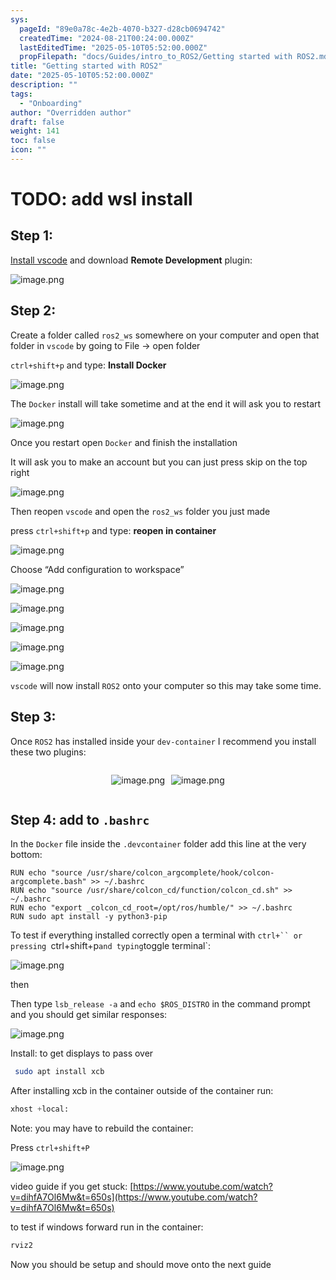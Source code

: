 ```yaml
---
sys:
  pageId: "89e0a78c-4e2b-4070-b327-d28cb0694742"
  createdTime: "2024-08-21T00:24:00.000Z"
  lastEditedTime: "2025-05-10T05:52:00.000Z"
  propFilepath: "docs/Guides/intro_to_ROS2/Getting started with ROS2.md"
title: "Getting started with ROS2"
date: "2025-05-10T05:52:00.000Z"
description: ""
tags:
  - "Onboarding"
author: "Overridden author"
draft: false
weight: 141
toc: false
icon: ""
---
```


# TODO: add wsl install

## Step 1:

[Install vscode](https://code.visualstudio.com/download) and download **Remote Development** plugin:

![image.png](https://prod-files-secure.s3.us-west-2.amazonaws.com/d518164a-d88e-44d1-a4ee-3adb3bd8bce0/efb52993-1881-4a40-b95e-6f020334f022/image.png?X-Amz-Algorithm=AWS4-HMAC-SHA256&X-Amz-Content-Sha256=UNSIGNED-PAYLOAD&X-Amz-Credential=ASIAZI2LB4665DXCMAXI%2F20250608%2Fus-west-2%2Fs3%2Faws4_request&X-Amz-Date=20250608T034516Z&X-Amz-Expires=3600&X-Amz-Security-Token=IQoJb3JpZ2luX2VjEKj%2F%2F%2F%2F%2F%2F%2F%2F%2F%2FwEaCXVzLXdlc3QtMiJIMEYCIQD4wh68h1U1mIEhshCEygi3i8n5C4JnVF%2F9rD%2BoVw0QwAIhALM8JLOs0yObd0iA1atNweMzoYBz6BBRrKNLGMDWuQzYKogECIH%2F%2F%2F%2F%2F%2F%2F%2F%2F%2FwEQABoMNjM3NDIzMTgzODA1IgwgdWP7DyuMn7iaFhAq3AM6TG9sQneghctTGZ8MB8WZY4mvK2YiHzK6QgvHVorpqZrgArYPIc4Sf%2FO72hSjfVxu3bPmqcahgGi39UO3txzwVhZwDbCBrMOxh2bA8hcPkVbHcigxxT17ejOeomW7VFvV7hsfKjd6y56%2BwZndveyjbYREJ%2FDFazsLdSdyeJuYaHjkQNfh91MX5F4SVWy4ILVY2v52R9ksKsmpsaHVm3S%2BM%2Frc8fy4BpQhZTnKiOQSdSybNsNx%2Fh0rMG7Kh0om9%2Ba8evlFQKC2cOJi7LnAOaC0jH6s83FikSoUi5ugmkQl8vbf324MkataCfC9lvB1it5%2FPFf62lq3ZRxqXb5SKl67gT8oeNCrqz5MIk6AEPr%2FfzqeTtX4jzqYvIQKzIx3J2Gr5XpFDkdE5lomHZp9H%2BQ26lboRqLhVM5uBNn3Nqg4hPPmI%2Bk1i4apU9AE%2FAnV%2B6Bjgsr4vzmFLMmCt7h5gFAxDzdUefgEPE907alT7STdSxRMJde3rdmvso1xblmPmo4nf65m0tWbsJlWMDT1Og%2BiPwrv%2BSi%2BMwIMhRJOETCF9ICJVzkRrJIqIy6%2B1%2B4autgcCACb12CV4I0YldsM%2FalppM4conqi%2BW22%2BBCbjbKEG3bZCIggSOjRY9ow1DDAnJPCBjqkAYqxRnUCZzU772R8wHR3l8yR1rjU9a%2Fuwbd%2ByyRhNR%2FWTllokZKyC%2FrXflcsfLCu6Ye7GiZVvQUwO7PpR8GATKriBSApBNEY30VKoBuDN%2FGBJijhaP9HkyaFgsXi23FS0OiBbhJjvWLyCDb%2B08z0Ypu%2B0KJhwdEHdkvTqhN1CtmN6NUqeNS4%2FpO%2BBekEPLPIYIzVuPSRHRBApwsPbC5cVGYVdP3q&X-Amz-Signature=50ba91a5f101378cacbe2a825d9e86ad76f86b7be5230d5449b9a8c4a01152d3&X-Amz-SignedHeaders=host&x-id=GetObject)

## Step 2:

Create a folder called `ros2_ws` somewhere on your computer and open that folder in `vscode` by going to File → open folder 

`ctrl+shift+p` and type: **Install Docker**

![image.png](https://prod-files-secure.s3.us-west-2.amazonaws.com/d518164a-d88e-44d1-a4ee-3adb3bd8bce0/2269dc0e-1cd5-47ff-bceb-c04ad9b2eab0/image.png?X-Amz-Algorithm=AWS4-HMAC-SHA256&X-Amz-Content-Sha256=UNSIGNED-PAYLOAD&X-Amz-Credential=ASIAZI2LB4665DXCMAXI%2F20250608%2Fus-west-2%2Fs3%2Faws4_request&X-Amz-Date=20250608T034516Z&X-Amz-Expires=3600&X-Amz-Security-Token=IQoJb3JpZ2luX2VjEKj%2F%2F%2F%2F%2F%2F%2F%2F%2F%2FwEaCXVzLXdlc3QtMiJIMEYCIQD4wh68h1U1mIEhshCEygi3i8n5C4JnVF%2F9rD%2BoVw0QwAIhALM8JLOs0yObd0iA1atNweMzoYBz6BBRrKNLGMDWuQzYKogECIH%2F%2F%2F%2F%2F%2F%2F%2F%2F%2FwEQABoMNjM3NDIzMTgzODA1IgwgdWP7DyuMn7iaFhAq3AM6TG9sQneghctTGZ8MB8WZY4mvK2YiHzK6QgvHVorpqZrgArYPIc4Sf%2FO72hSjfVxu3bPmqcahgGi39UO3txzwVhZwDbCBrMOxh2bA8hcPkVbHcigxxT17ejOeomW7VFvV7hsfKjd6y56%2BwZndveyjbYREJ%2FDFazsLdSdyeJuYaHjkQNfh91MX5F4SVWy4ILVY2v52R9ksKsmpsaHVm3S%2BM%2Frc8fy4BpQhZTnKiOQSdSybNsNx%2Fh0rMG7Kh0om9%2Ba8evlFQKC2cOJi7LnAOaC0jH6s83FikSoUi5ugmkQl8vbf324MkataCfC9lvB1it5%2FPFf62lq3ZRxqXb5SKl67gT8oeNCrqz5MIk6AEPr%2FfzqeTtX4jzqYvIQKzIx3J2Gr5XpFDkdE5lomHZp9H%2BQ26lboRqLhVM5uBNn3Nqg4hPPmI%2Bk1i4apU9AE%2FAnV%2B6Bjgsr4vzmFLMmCt7h5gFAxDzdUefgEPE907alT7STdSxRMJde3rdmvso1xblmPmo4nf65m0tWbsJlWMDT1Og%2BiPwrv%2BSi%2BMwIMhRJOETCF9ICJVzkRrJIqIy6%2B1%2B4autgcCACb12CV4I0YldsM%2FalppM4conqi%2BW22%2BBCbjbKEG3bZCIggSOjRY9ow1DDAnJPCBjqkAYqxRnUCZzU772R8wHR3l8yR1rjU9a%2Fuwbd%2ByyRhNR%2FWTllokZKyC%2FrXflcsfLCu6Ye7GiZVvQUwO7PpR8GATKriBSApBNEY30VKoBuDN%2FGBJijhaP9HkyaFgsXi23FS0OiBbhJjvWLyCDb%2B08z0Ypu%2B0KJhwdEHdkvTqhN1CtmN6NUqeNS4%2FpO%2BBekEPLPIYIzVuPSRHRBApwsPbC5cVGYVdP3q&X-Amz-Signature=45317702d0f8019f16141c04b27f8d9f8e627079be1448637699ddd496ee7cf1&X-Amz-SignedHeaders=host&x-id=GetObject)

The `Docker` install will take sometime and at the end it will ask you to restart

![image.png](https://prod-files-secure.s3.us-west-2.amazonaws.com/d518164a-d88e-44d1-a4ee-3adb3bd8bce0/ed233f78-be33-4b1f-b89c-9c346c0e961e/image.png?X-Amz-Algorithm=AWS4-HMAC-SHA256&X-Amz-Content-Sha256=UNSIGNED-PAYLOAD&X-Amz-Credential=ASIAZI2LB4665DXCMAXI%2F20250608%2Fus-west-2%2Fs3%2Faws4_request&X-Amz-Date=20250608T034516Z&X-Amz-Expires=3600&X-Amz-Security-Token=IQoJb3JpZ2luX2VjEKj%2F%2F%2F%2F%2F%2F%2F%2F%2F%2FwEaCXVzLXdlc3QtMiJIMEYCIQD4wh68h1U1mIEhshCEygi3i8n5C4JnVF%2F9rD%2BoVw0QwAIhALM8JLOs0yObd0iA1atNweMzoYBz6BBRrKNLGMDWuQzYKogECIH%2F%2F%2F%2F%2F%2F%2F%2F%2F%2FwEQABoMNjM3NDIzMTgzODA1IgwgdWP7DyuMn7iaFhAq3AM6TG9sQneghctTGZ8MB8WZY4mvK2YiHzK6QgvHVorpqZrgArYPIc4Sf%2FO72hSjfVxu3bPmqcahgGi39UO3txzwVhZwDbCBrMOxh2bA8hcPkVbHcigxxT17ejOeomW7VFvV7hsfKjd6y56%2BwZndveyjbYREJ%2FDFazsLdSdyeJuYaHjkQNfh91MX5F4SVWy4ILVY2v52R9ksKsmpsaHVm3S%2BM%2Frc8fy4BpQhZTnKiOQSdSybNsNx%2Fh0rMG7Kh0om9%2Ba8evlFQKC2cOJi7LnAOaC0jH6s83FikSoUi5ugmkQl8vbf324MkataCfC9lvB1it5%2FPFf62lq3ZRxqXb5SKl67gT8oeNCrqz5MIk6AEPr%2FfzqeTtX4jzqYvIQKzIx3J2Gr5XpFDkdE5lomHZp9H%2BQ26lboRqLhVM5uBNn3Nqg4hPPmI%2Bk1i4apU9AE%2FAnV%2B6Bjgsr4vzmFLMmCt7h5gFAxDzdUefgEPE907alT7STdSxRMJde3rdmvso1xblmPmo4nf65m0tWbsJlWMDT1Og%2BiPwrv%2BSi%2BMwIMhRJOETCF9ICJVzkRrJIqIy6%2B1%2B4autgcCACb12CV4I0YldsM%2FalppM4conqi%2BW22%2BBCbjbKEG3bZCIggSOjRY9ow1DDAnJPCBjqkAYqxRnUCZzU772R8wHR3l8yR1rjU9a%2Fuwbd%2ByyRhNR%2FWTllokZKyC%2FrXflcsfLCu6Ye7GiZVvQUwO7PpR8GATKriBSApBNEY30VKoBuDN%2FGBJijhaP9HkyaFgsXi23FS0OiBbhJjvWLyCDb%2B08z0Ypu%2B0KJhwdEHdkvTqhN1CtmN6NUqeNS4%2FpO%2BBekEPLPIYIzVuPSRHRBApwsPbC5cVGYVdP3q&X-Amz-Signature=ad4a47ef328a3df4a3a4f9800e43b6acde2a2a1ee62adc0bbec3af802157f9b0&X-Amz-SignedHeaders=host&x-id=GetObject)

Once you restart open `Docker` and finish the installation

It will ask you to make an account but you can just press skip on the top right

![image.png](https://prod-files-secure.s3.us-west-2.amazonaws.com/d518164a-d88e-44d1-a4ee-3adb3bd8bce0/21010ad9-1659-4fd9-9f59-9932a09b2a3d/image.png?X-Amz-Algorithm=AWS4-HMAC-SHA256&X-Amz-Content-Sha256=UNSIGNED-PAYLOAD&X-Amz-Credential=ASIAZI2LB4665DXCMAXI%2F20250608%2Fus-west-2%2Fs3%2Faws4_request&X-Amz-Date=20250608T034516Z&X-Amz-Expires=3600&X-Amz-Security-Token=IQoJb3JpZ2luX2VjEKj%2F%2F%2F%2F%2F%2F%2F%2F%2F%2FwEaCXVzLXdlc3QtMiJIMEYCIQD4wh68h1U1mIEhshCEygi3i8n5C4JnVF%2F9rD%2BoVw0QwAIhALM8JLOs0yObd0iA1atNweMzoYBz6BBRrKNLGMDWuQzYKogECIH%2F%2F%2F%2F%2F%2F%2F%2F%2F%2FwEQABoMNjM3NDIzMTgzODA1IgwgdWP7DyuMn7iaFhAq3AM6TG9sQneghctTGZ8MB8WZY4mvK2YiHzK6QgvHVorpqZrgArYPIc4Sf%2FO72hSjfVxu3bPmqcahgGi39UO3txzwVhZwDbCBrMOxh2bA8hcPkVbHcigxxT17ejOeomW7VFvV7hsfKjd6y56%2BwZndveyjbYREJ%2FDFazsLdSdyeJuYaHjkQNfh91MX5F4SVWy4ILVY2v52R9ksKsmpsaHVm3S%2BM%2Frc8fy4BpQhZTnKiOQSdSybNsNx%2Fh0rMG7Kh0om9%2Ba8evlFQKC2cOJi7LnAOaC0jH6s83FikSoUi5ugmkQl8vbf324MkataCfC9lvB1it5%2FPFf62lq3ZRxqXb5SKl67gT8oeNCrqz5MIk6AEPr%2FfzqeTtX4jzqYvIQKzIx3J2Gr5XpFDkdE5lomHZp9H%2BQ26lboRqLhVM5uBNn3Nqg4hPPmI%2Bk1i4apU9AE%2FAnV%2B6Bjgsr4vzmFLMmCt7h5gFAxDzdUefgEPE907alT7STdSxRMJde3rdmvso1xblmPmo4nf65m0tWbsJlWMDT1Og%2BiPwrv%2BSi%2BMwIMhRJOETCF9ICJVzkRrJIqIy6%2B1%2B4autgcCACb12CV4I0YldsM%2FalppM4conqi%2BW22%2BBCbjbKEG3bZCIggSOjRY9ow1DDAnJPCBjqkAYqxRnUCZzU772R8wHR3l8yR1rjU9a%2Fuwbd%2ByyRhNR%2FWTllokZKyC%2FrXflcsfLCu6Ye7GiZVvQUwO7PpR8GATKriBSApBNEY30VKoBuDN%2FGBJijhaP9HkyaFgsXi23FS0OiBbhJjvWLyCDb%2B08z0Ypu%2B0KJhwdEHdkvTqhN1CtmN6NUqeNS4%2FpO%2BBekEPLPIYIzVuPSRHRBApwsPbC5cVGYVdP3q&X-Amz-Signature=34289d12a3f1e02393b1df255be87a48bc9b8808ed74c74f20d96ffe4a34a6e3&X-Amz-SignedHeaders=host&x-id=GetObject)

Then reopen `vscode` and open the `ros2_ws` folder you just made

press `ctrl+shift+p` and type: **reopen in container**

![image.png](https://prod-files-secure.s3.us-west-2.amazonaws.com/d518164a-d88e-44d1-a4ee-3adb3bd8bce0/4e93b8c2-41ad-488c-8095-c74205196118/image.png?X-Amz-Algorithm=AWS4-HMAC-SHA256&X-Amz-Content-Sha256=UNSIGNED-PAYLOAD&X-Amz-Credential=ASIAZI2LB4665DXCMAXI%2F20250608%2Fus-west-2%2Fs3%2Faws4_request&X-Amz-Date=20250608T034516Z&X-Amz-Expires=3600&X-Amz-Security-Token=IQoJb3JpZ2luX2VjEKj%2F%2F%2F%2F%2F%2F%2F%2F%2F%2FwEaCXVzLXdlc3QtMiJIMEYCIQD4wh68h1U1mIEhshCEygi3i8n5C4JnVF%2F9rD%2BoVw0QwAIhALM8JLOs0yObd0iA1atNweMzoYBz6BBRrKNLGMDWuQzYKogECIH%2F%2F%2F%2F%2F%2F%2F%2F%2F%2FwEQABoMNjM3NDIzMTgzODA1IgwgdWP7DyuMn7iaFhAq3AM6TG9sQneghctTGZ8MB8WZY4mvK2YiHzK6QgvHVorpqZrgArYPIc4Sf%2FO72hSjfVxu3bPmqcahgGi39UO3txzwVhZwDbCBrMOxh2bA8hcPkVbHcigxxT17ejOeomW7VFvV7hsfKjd6y56%2BwZndveyjbYREJ%2FDFazsLdSdyeJuYaHjkQNfh91MX5F4SVWy4ILVY2v52R9ksKsmpsaHVm3S%2BM%2Frc8fy4BpQhZTnKiOQSdSybNsNx%2Fh0rMG7Kh0om9%2Ba8evlFQKC2cOJi7LnAOaC0jH6s83FikSoUi5ugmkQl8vbf324MkataCfC9lvB1it5%2FPFf62lq3ZRxqXb5SKl67gT8oeNCrqz5MIk6AEPr%2FfzqeTtX4jzqYvIQKzIx3J2Gr5XpFDkdE5lomHZp9H%2BQ26lboRqLhVM5uBNn3Nqg4hPPmI%2Bk1i4apU9AE%2FAnV%2B6Bjgsr4vzmFLMmCt7h5gFAxDzdUefgEPE907alT7STdSxRMJde3rdmvso1xblmPmo4nf65m0tWbsJlWMDT1Og%2BiPwrv%2BSi%2BMwIMhRJOETCF9ICJVzkRrJIqIy6%2B1%2B4autgcCACb12CV4I0YldsM%2FalppM4conqi%2BW22%2BBCbjbKEG3bZCIggSOjRY9ow1DDAnJPCBjqkAYqxRnUCZzU772R8wHR3l8yR1rjU9a%2Fuwbd%2ByyRhNR%2FWTllokZKyC%2FrXflcsfLCu6Ye7GiZVvQUwO7PpR8GATKriBSApBNEY30VKoBuDN%2FGBJijhaP9HkyaFgsXi23FS0OiBbhJjvWLyCDb%2B08z0Ypu%2B0KJhwdEHdkvTqhN1CtmN6NUqeNS4%2FpO%2BBekEPLPIYIzVuPSRHRBApwsPbC5cVGYVdP3q&X-Amz-Signature=d427c7777056b306864f24def6948169a36f8cdb08740908644602b2605e5510&X-Amz-SignedHeaders=host&x-id=GetObject)

Choose “Add configuration to workspace”

![image.png](https://prod-files-secure.s3.us-west-2.amazonaws.com/d518164a-d88e-44d1-a4ee-3adb3bd8bce0/9560b282-5060-4989-ba37-97e7b2c22476/image.png?X-Amz-Algorithm=AWS4-HMAC-SHA256&X-Amz-Content-Sha256=UNSIGNED-PAYLOAD&X-Amz-Credential=ASIAZI2LB4665DXCMAXI%2F20250608%2Fus-west-2%2Fs3%2Faws4_request&X-Amz-Date=20250608T034516Z&X-Amz-Expires=3600&X-Amz-Security-Token=IQoJb3JpZ2luX2VjEKj%2F%2F%2F%2F%2F%2F%2F%2F%2F%2FwEaCXVzLXdlc3QtMiJIMEYCIQD4wh68h1U1mIEhshCEygi3i8n5C4JnVF%2F9rD%2BoVw0QwAIhALM8JLOs0yObd0iA1atNweMzoYBz6BBRrKNLGMDWuQzYKogECIH%2F%2F%2F%2F%2F%2F%2F%2F%2F%2FwEQABoMNjM3NDIzMTgzODA1IgwgdWP7DyuMn7iaFhAq3AM6TG9sQneghctTGZ8MB8WZY4mvK2YiHzK6QgvHVorpqZrgArYPIc4Sf%2FO72hSjfVxu3bPmqcahgGi39UO3txzwVhZwDbCBrMOxh2bA8hcPkVbHcigxxT17ejOeomW7VFvV7hsfKjd6y56%2BwZndveyjbYREJ%2FDFazsLdSdyeJuYaHjkQNfh91MX5F4SVWy4ILVY2v52R9ksKsmpsaHVm3S%2BM%2Frc8fy4BpQhZTnKiOQSdSybNsNx%2Fh0rMG7Kh0om9%2Ba8evlFQKC2cOJi7LnAOaC0jH6s83FikSoUi5ugmkQl8vbf324MkataCfC9lvB1it5%2FPFf62lq3ZRxqXb5SKl67gT8oeNCrqz5MIk6AEPr%2FfzqeTtX4jzqYvIQKzIx3J2Gr5XpFDkdE5lomHZp9H%2BQ26lboRqLhVM5uBNn3Nqg4hPPmI%2Bk1i4apU9AE%2FAnV%2B6Bjgsr4vzmFLMmCt7h5gFAxDzdUefgEPE907alT7STdSxRMJde3rdmvso1xblmPmo4nf65m0tWbsJlWMDT1Og%2BiPwrv%2BSi%2BMwIMhRJOETCF9ICJVzkRrJIqIy6%2B1%2B4autgcCACb12CV4I0YldsM%2FalppM4conqi%2BW22%2BBCbjbKEG3bZCIggSOjRY9ow1DDAnJPCBjqkAYqxRnUCZzU772R8wHR3l8yR1rjU9a%2Fuwbd%2ByyRhNR%2FWTllokZKyC%2FrXflcsfLCu6Ye7GiZVvQUwO7PpR8GATKriBSApBNEY30VKoBuDN%2FGBJijhaP9HkyaFgsXi23FS0OiBbhJjvWLyCDb%2B08z0Ypu%2B0KJhwdEHdkvTqhN1CtmN6NUqeNS4%2FpO%2BBekEPLPIYIzVuPSRHRBApwsPbC5cVGYVdP3q&X-Amz-Signature=1994eed251e37d43824b249acde422c0a4817a60efef22860d8f7172599f3291&X-Amz-SignedHeaders=host&x-id=GetObject)

![image.png](https://prod-files-secure.s3.us-west-2.amazonaws.com/d518164a-d88e-44d1-a4ee-3adb3bd8bce0/2ee63f81-886b-48e8-a553-dc6e5eac99e4/image.png?X-Amz-Algorithm=AWS4-HMAC-SHA256&X-Amz-Content-Sha256=UNSIGNED-PAYLOAD&X-Amz-Credential=ASIAZI2LB4665DXCMAXI%2F20250608%2Fus-west-2%2Fs3%2Faws4_request&X-Amz-Date=20250608T034516Z&X-Amz-Expires=3600&X-Amz-Security-Token=IQoJb3JpZ2luX2VjEKj%2F%2F%2F%2F%2F%2F%2F%2F%2F%2FwEaCXVzLXdlc3QtMiJIMEYCIQD4wh68h1U1mIEhshCEygi3i8n5C4JnVF%2F9rD%2BoVw0QwAIhALM8JLOs0yObd0iA1atNweMzoYBz6BBRrKNLGMDWuQzYKogECIH%2F%2F%2F%2F%2F%2F%2F%2F%2F%2FwEQABoMNjM3NDIzMTgzODA1IgwgdWP7DyuMn7iaFhAq3AM6TG9sQneghctTGZ8MB8WZY4mvK2YiHzK6QgvHVorpqZrgArYPIc4Sf%2FO72hSjfVxu3bPmqcahgGi39UO3txzwVhZwDbCBrMOxh2bA8hcPkVbHcigxxT17ejOeomW7VFvV7hsfKjd6y56%2BwZndveyjbYREJ%2FDFazsLdSdyeJuYaHjkQNfh91MX5F4SVWy4ILVY2v52R9ksKsmpsaHVm3S%2BM%2Frc8fy4BpQhZTnKiOQSdSybNsNx%2Fh0rMG7Kh0om9%2Ba8evlFQKC2cOJi7LnAOaC0jH6s83FikSoUi5ugmkQl8vbf324MkataCfC9lvB1it5%2FPFf62lq3ZRxqXb5SKl67gT8oeNCrqz5MIk6AEPr%2FfzqeTtX4jzqYvIQKzIx3J2Gr5XpFDkdE5lomHZp9H%2BQ26lboRqLhVM5uBNn3Nqg4hPPmI%2Bk1i4apU9AE%2FAnV%2B6Bjgsr4vzmFLMmCt7h5gFAxDzdUefgEPE907alT7STdSxRMJde3rdmvso1xblmPmo4nf65m0tWbsJlWMDT1Og%2BiPwrv%2BSi%2BMwIMhRJOETCF9ICJVzkRrJIqIy6%2B1%2B4autgcCACb12CV4I0YldsM%2FalppM4conqi%2BW22%2BBCbjbKEG3bZCIggSOjRY9ow1DDAnJPCBjqkAYqxRnUCZzU772R8wHR3l8yR1rjU9a%2Fuwbd%2ByyRhNR%2FWTllokZKyC%2FrXflcsfLCu6Ye7GiZVvQUwO7PpR8GATKriBSApBNEY30VKoBuDN%2FGBJijhaP9HkyaFgsXi23FS0OiBbhJjvWLyCDb%2B08z0Ypu%2B0KJhwdEHdkvTqhN1CtmN6NUqeNS4%2FpO%2BBekEPLPIYIzVuPSRHRBApwsPbC5cVGYVdP3q&X-Amz-Signature=9910bd41faf35962bc299f1016268937df14a1805f505970e6d3bf073f8038ec&X-Amz-SignedHeaders=host&x-id=GetObject)

![image.png](https://prod-files-secure.s3.us-west-2.amazonaws.com/d518164a-d88e-44d1-a4ee-3adb3bd8bce0/ae1580b2-b048-407e-aed9-b584224a7a04/image.png?X-Amz-Algorithm=AWS4-HMAC-SHA256&X-Amz-Content-Sha256=UNSIGNED-PAYLOAD&X-Amz-Credential=ASIAZI2LB4665DXCMAXI%2F20250608%2Fus-west-2%2Fs3%2Faws4_request&X-Amz-Date=20250608T034516Z&X-Amz-Expires=3600&X-Amz-Security-Token=IQoJb3JpZ2luX2VjEKj%2F%2F%2F%2F%2F%2F%2F%2F%2F%2FwEaCXVzLXdlc3QtMiJIMEYCIQD4wh68h1U1mIEhshCEygi3i8n5C4JnVF%2F9rD%2BoVw0QwAIhALM8JLOs0yObd0iA1atNweMzoYBz6BBRrKNLGMDWuQzYKogECIH%2F%2F%2F%2F%2F%2F%2F%2F%2F%2FwEQABoMNjM3NDIzMTgzODA1IgwgdWP7DyuMn7iaFhAq3AM6TG9sQneghctTGZ8MB8WZY4mvK2YiHzK6QgvHVorpqZrgArYPIc4Sf%2FO72hSjfVxu3bPmqcahgGi39UO3txzwVhZwDbCBrMOxh2bA8hcPkVbHcigxxT17ejOeomW7VFvV7hsfKjd6y56%2BwZndveyjbYREJ%2FDFazsLdSdyeJuYaHjkQNfh91MX5F4SVWy4ILVY2v52R9ksKsmpsaHVm3S%2BM%2Frc8fy4BpQhZTnKiOQSdSybNsNx%2Fh0rMG7Kh0om9%2Ba8evlFQKC2cOJi7LnAOaC0jH6s83FikSoUi5ugmkQl8vbf324MkataCfC9lvB1it5%2FPFf62lq3ZRxqXb5SKl67gT8oeNCrqz5MIk6AEPr%2FfzqeTtX4jzqYvIQKzIx3J2Gr5XpFDkdE5lomHZp9H%2BQ26lboRqLhVM5uBNn3Nqg4hPPmI%2Bk1i4apU9AE%2FAnV%2B6Bjgsr4vzmFLMmCt7h5gFAxDzdUefgEPE907alT7STdSxRMJde3rdmvso1xblmPmo4nf65m0tWbsJlWMDT1Og%2BiPwrv%2BSi%2BMwIMhRJOETCF9ICJVzkRrJIqIy6%2B1%2B4autgcCACb12CV4I0YldsM%2FalppM4conqi%2BW22%2BBCbjbKEG3bZCIggSOjRY9ow1DDAnJPCBjqkAYqxRnUCZzU772R8wHR3l8yR1rjU9a%2Fuwbd%2ByyRhNR%2FWTllokZKyC%2FrXflcsfLCu6Ye7GiZVvQUwO7PpR8GATKriBSApBNEY30VKoBuDN%2FGBJijhaP9HkyaFgsXi23FS0OiBbhJjvWLyCDb%2B08z0Ypu%2B0KJhwdEHdkvTqhN1CtmN6NUqeNS4%2FpO%2BBekEPLPIYIzVuPSRHRBApwsPbC5cVGYVdP3q&X-Amz-Signature=9f5e143b167632623a6606be9ad89972664f316831e2d713354b1158cfff2bfb&X-Amz-SignedHeaders=host&x-id=GetObject)

![image.png](https://prod-files-secure.s3.us-west-2.amazonaws.com/d518164a-d88e-44d1-a4ee-3adb3bd8bce0/53255b28-f75e-430f-b9e3-c0ac8577e42b/image.png?X-Amz-Algorithm=AWS4-HMAC-SHA256&X-Amz-Content-Sha256=UNSIGNED-PAYLOAD&X-Amz-Credential=ASIAZI2LB4665DXCMAXI%2F20250608%2Fus-west-2%2Fs3%2Faws4_request&X-Amz-Date=20250608T034516Z&X-Amz-Expires=3600&X-Amz-Security-Token=IQoJb3JpZ2luX2VjEKj%2F%2F%2F%2F%2F%2F%2F%2F%2F%2FwEaCXVzLXdlc3QtMiJIMEYCIQD4wh68h1U1mIEhshCEygi3i8n5C4JnVF%2F9rD%2BoVw0QwAIhALM8JLOs0yObd0iA1atNweMzoYBz6BBRrKNLGMDWuQzYKogECIH%2F%2F%2F%2F%2F%2F%2F%2F%2F%2FwEQABoMNjM3NDIzMTgzODA1IgwgdWP7DyuMn7iaFhAq3AM6TG9sQneghctTGZ8MB8WZY4mvK2YiHzK6QgvHVorpqZrgArYPIc4Sf%2FO72hSjfVxu3bPmqcahgGi39UO3txzwVhZwDbCBrMOxh2bA8hcPkVbHcigxxT17ejOeomW7VFvV7hsfKjd6y56%2BwZndveyjbYREJ%2FDFazsLdSdyeJuYaHjkQNfh91MX5F4SVWy4ILVY2v52R9ksKsmpsaHVm3S%2BM%2Frc8fy4BpQhZTnKiOQSdSybNsNx%2Fh0rMG7Kh0om9%2Ba8evlFQKC2cOJi7LnAOaC0jH6s83FikSoUi5ugmkQl8vbf324MkataCfC9lvB1it5%2FPFf62lq3ZRxqXb5SKl67gT8oeNCrqz5MIk6AEPr%2FfzqeTtX4jzqYvIQKzIx3J2Gr5XpFDkdE5lomHZp9H%2BQ26lboRqLhVM5uBNn3Nqg4hPPmI%2Bk1i4apU9AE%2FAnV%2B6Bjgsr4vzmFLMmCt7h5gFAxDzdUefgEPE907alT7STdSxRMJde3rdmvso1xblmPmo4nf65m0tWbsJlWMDT1Og%2BiPwrv%2BSi%2BMwIMhRJOETCF9ICJVzkRrJIqIy6%2B1%2B4autgcCACb12CV4I0YldsM%2FalppM4conqi%2BW22%2BBCbjbKEG3bZCIggSOjRY9ow1DDAnJPCBjqkAYqxRnUCZzU772R8wHR3l8yR1rjU9a%2Fuwbd%2ByyRhNR%2FWTllokZKyC%2FrXflcsfLCu6Ye7GiZVvQUwO7PpR8GATKriBSApBNEY30VKoBuDN%2FGBJijhaP9HkyaFgsXi23FS0OiBbhJjvWLyCDb%2B08z0Ypu%2B0KJhwdEHdkvTqhN1CtmN6NUqeNS4%2FpO%2BBekEPLPIYIzVuPSRHRBApwsPbC5cVGYVdP3q&X-Amz-Signature=a356616f8780cfae1a1c44f5c6605d30f9658548f75e447b06ded996e1164c74&X-Amz-SignedHeaders=host&x-id=GetObject)

![image.png](https://prod-files-secure.s3.us-west-2.amazonaws.com/d518164a-d88e-44d1-a4ee-3adb3bd8bce0/7c562767-5af9-4ffb-97d1-327bcdf4ee00/image.png?X-Amz-Algorithm=AWS4-HMAC-SHA256&X-Amz-Content-Sha256=UNSIGNED-PAYLOAD&X-Amz-Credential=ASIAZI2LB4665DXCMAXI%2F20250608%2Fus-west-2%2Fs3%2Faws4_request&X-Amz-Date=20250608T034516Z&X-Amz-Expires=3600&X-Amz-Security-Token=IQoJb3JpZ2luX2VjEKj%2F%2F%2F%2F%2F%2F%2F%2F%2F%2FwEaCXVzLXdlc3QtMiJIMEYCIQD4wh68h1U1mIEhshCEygi3i8n5C4JnVF%2F9rD%2BoVw0QwAIhALM8JLOs0yObd0iA1atNweMzoYBz6BBRrKNLGMDWuQzYKogECIH%2F%2F%2F%2F%2F%2F%2F%2F%2F%2FwEQABoMNjM3NDIzMTgzODA1IgwgdWP7DyuMn7iaFhAq3AM6TG9sQneghctTGZ8MB8WZY4mvK2YiHzK6QgvHVorpqZrgArYPIc4Sf%2FO72hSjfVxu3bPmqcahgGi39UO3txzwVhZwDbCBrMOxh2bA8hcPkVbHcigxxT17ejOeomW7VFvV7hsfKjd6y56%2BwZndveyjbYREJ%2FDFazsLdSdyeJuYaHjkQNfh91MX5F4SVWy4ILVY2v52R9ksKsmpsaHVm3S%2BM%2Frc8fy4BpQhZTnKiOQSdSybNsNx%2Fh0rMG7Kh0om9%2Ba8evlFQKC2cOJi7LnAOaC0jH6s83FikSoUi5ugmkQl8vbf324MkataCfC9lvB1it5%2FPFf62lq3ZRxqXb5SKl67gT8oeNCrqz5MIk6AEPr%2FfzqeTtX4jzqYvIQKzIx3J2Gr5XpFDkdE5lomHZp9H%2BQ26lboRqLhVM5uBNn3Nqg4hPPmI%2Bk1i4apU9AE%2FAnV%2B6Bjgsr4vzmFLMmCt7h5gFAxDzdUefgEPE907alT7STdSxRMJde3rdmvso1xblmPmo4nf65m0tWbsJlWMDT1Og%2BiPwrv%2BSi%2BMwIMhRJOETCF9ICJVzkRrJIqIy6%2B1%2B4autgcCACb12CV4I0YldsM%2FalppM4conqi%2BW22%2BBCbjbKEG3bZCIggSOjRY9ow1DDAnJPCBjqkAYqxRnUCZzU772R8wHR3l8yR1rjU9a%2Fuwbd%2ByyRhNR%2FWTllokZKyC%2FrXflcsfLCu6Ye7GiZVvQUwO7PpR8GATKriBSApBNEY30VKoBuDN%2FGBJijhaP9HkyaFgsXi23FS0OiBbhJjvWLyCDb%2B08z0Ypu%2B0KJhwdEHdkvTqhN1CtmN6NUqeNS4%2FpO%2BBekEPLPIYIzVuPSRHRBApwsPbC5cVGYVdP3q&X-Amz-Signature=e5f981547391ae0c873da98cb6b8766bc0d6fbb1f28cd56e017873bfed023544&X-Amz-SignedHeaders=host&x-id=GetObject)

`vscode` will now install `ROS2` onto your computer so this may take some time.

## Step 3:

Once `ROS2` has installed inside your `dev-container` I recommend you install these two plugins:

<div style="display: flex;flex-direction: row; column-gap:10px; max-width: 630px;justify-content: center;">
<div>

![image.png](https://prod-files-secure.s3.us-west-2.amazonaws.com/d518164a-d88e-44d1-a4ee-3adb3bd8bce0/3fc3d550-5a54-4ba1-ba6b-faa01cdb7369/image.png?X-Amz-Algorithm=AWS4-HMAC-SHA256&X-Amz-Content-Sha256=UNSIGNED-PAYLOAD&X-Amz-Credential=ASIAZI2LB4667JOS3TMU%2F20250608%2Fus-west-2%2Fs3%2Faws4_request&X-Amz-Date=20250608T034519Z&X-Amz-Expires=3600&X-Amz-Security-Token=IQoJb3JpZ2luX2VjEKj%2F%2F%2F%2F%2F%2F%2F%2F%2F%2FwEaCXVzLXdlc3QtMiJHMEUCIQC2TTegOdJ3OYRoR6a0Sz8aJZXz86zHijF%2BARAeAkQzGwIgdKTVvkXQeQRZnN%2BX6tO%2FyAunHVOm82leX%2BTbIxWOmxoqiAQIgf%2F%2F%2F%2F%2F%2F%2F%2F%2F%2FARAAGgw2Mzc0MjMxODM4MDUiDPmWuYPLdzOdzJI4yircAzqmI7MNwCi18n6I%2Fk45%2Ff8EuEQVIIQ3It%2FxTTrD3c%2FF6VrwxthmVu2%2FYUScaIcYN73%2BnkYClHO83Q6pawTL7Fi%2FJvqP1%2B9jXNTj3bsR%2BVFkt3jFt8oiq0Cpnijgt37XE6Px2TY%2BkR8HoQHtjLAHvNyK91GN9MVJjkKm10YCK2McinxnPpE32jfMS9PAF9FjtiSsUoVXHrX0gTQ0SNouFoEoGVaFwqzCB905LIYn9eApR13QWVgOCgLTWg9dqWAoskAVC9NGcQ%2FvyZNBviNXuSNTdvW5lp4qBbcfTJ8AQx5BX%2BrtTPwUbl7BKmoFyTI6%2Ba4iyZHK4nXUzLaks6WespTdd1QvW0XpTaUqZ1rLCLfBAxF%2FVwNFYNkBWIjfyucCd5EIIKv2b6nqBbIhHrqFt6LWenHuuJZKZJGF1EJy4Oj8%2BFynJLnraX1WOgIshd1a5CwY%2Fzbnvq38SrjmFveptA3U%2BAC2u8jlpeK29LeOkduZZq8PaXc8O3KNDZC%2F1J9DPmNk3l5889%2Bbf1vKVM7%2Fge7rwvStMGzzWgjfwBThlH9j%2FXO%2FQKsFQQbNx%2BmJ3%2FP%2Bbs%2F2xmVqKk24D46rlzKimzY1TjgZ4HWYO2rUezC8Po9S4yyWxtO3TwjUOQ34MP%2Bck8IGOqUBdhXTxsNM5gMMjHyK5%2FP7NwVBaXYKnNXHumb%2F2sfWCd%2FPXJkStoGcMHc9HaTP7zLkm2%2F6X42wBf760fNqRu0AzpoEJCdo2%2FIRoHBeoFpuERgUHBoMU%2FdQ4EDFO2L6hHLHeb%2Bl%2Bhy9eHifDcvuHeCM4BQDH%2FMzEivLnlSxBeY0t8ezEQEwhZfxVSIX6uCgV4fT%2FfJqZDpuh%2F4J%2B1OvqRLH%2FwPJRouP&X-Amz-Signature=c77455a403025194b4e9e82c8753c316f82b7302909addb4009bf2d22a6b3d80&X-Amz-SignedHeaders=host&x-id=GetObject)

</div>
<div>

![image.png](https://prod-files-secure.s3.us-west-2.amazonaws.com/d518164a-d88e-44d1-a4ee-3adb3bd8bce0/d994cc66-13c2-4093-a5a3-f84cf4601a82/image.png?X-Amz-Algorithm=AWS4-HMAC-SHA256&X-Amz-Content-Sha256=UNSIGNED-PAYLOAD&X-Amz-Credential=ASIAZI2LB466WV2JNLH3%2F20250608%2Fus-west-2%2Fs3%2Faws4_request&X-Amz-Date=20250608T034519Z&X-Amz-Expires=3600&X-Amz-Security-Token=IQoJb3JpZ2luX2VjEKv%2F%2F%2F%2F%2F%2F%2F%2F%2F%2FwEaCXVzLXdlc3QtMiJIMEYCIQCJcUfmh%2BDo2SGtR3CboThQvw7rvc9jKnF5i02rtB8TcgIhANs%2FaEmRba%2FPYK8VS49Yat7vNPdvsuBCozzz8CBf%2Bu2cKogECIT%2F%2F%2F%2F%2F%2F%2F%2F%2F%2FwEQABoMNjM3NDIzMTgzODA1IgwCi%2BuJ%2BzT7aPZT5f4q3AO%2F09AriFBahdYNIq988yYTKEBXclmCI%2FjPgsT9eGzrk2%2BD%2FI%2F%2Bdem8QQOp9PEx3kw%2FODgdjbFfNdgMmraO8zxinbvFInNpAG2o3lB5Zf7cBNUAE46DFJIZ2XDaatCsVxN4BXKs2OSoDlEG1Hcj3P8OMHS%2BVUXntqjNChVL6iW6lPcEKoWrODbgEHH%2F%2BWWkji%2BhXVLtbHU5UpI5Id5OdEJLpqDWCSQBcJV%2FE1xJZphHgQWLhTedY3na23BqB8y2KPWvlnATq7XOWbbXM25yDW%2BnArJ3ole9Ad33PmkBvs%2F0b9OnSGfLpRTOQTMU5Jyv7yjyKVDE5CDXNAK%2BkLZcDSfl2bNkAR%2F%2BpOMJARmRz85f2TUiRKKy0O8%2B6aLx%2FeNffBq2onqvge%2B8zhZOZc2VlQV8kMqEQC3Bk7pZbEEuT4ugtLfQbivxCt1IMmtwpX3zsIee9FxTS6RhlQPh6SuTDg9S26dte3oPKdpJCX4nM3zL62qtIiutoCr1LOPxXlPaHbikGOgBg2b5OyaNMwbA7hntQUVbfPf6r4HCqSyVpqawSPdmeYu9jeaMuPpRrj3L47vRIe4hEa3lzzJxPWpVVM21B78cDDVcYaYv5lRXzUm5P9gB176nDBDD7Ko5njCU9JPCBjqkAWAyn20EYEcIdBgS2Ei9XnnArvEvqQWqrhkvWekvqAKtNoN7mIs9FRvtW7%2F4gGDZIi1Jd0JQVJ8%2FbMR9X4A136CfW%2FFs%2FOrcmgzDKOSnTtKseakaKHI19bZvLYDuFs1HMie9yfUZbq7QOG4nt4FTNQhjZMaA8sLgiYVm%2BVm4cJu8b%2BQc7cVEwm8E11AdY9DGwuI8OBHT3ZV7WPGPagGj8Qbn6eGT&X-Amz-Signature=07e4a39c8578dc9a19d59423c789e433d459edf5fc69b4f16ec8038975dac8a5&X-Amz-SignedHeaders=host&x-id=GetObject)

</div>
</div>

## Step 4: add to `.bashrc`

In the `Docker` file inside the `.devcontainer` folder add this line at the very bottom: 

```docker
RUN echo "source /usr/share/colcon_argcomplete/hook/colcon-argcomplete.bash" >> ~/.bashrc
RUN echo "source /usr/share/colcon_cd/function/colcon_cd.sh" >> ~/.bashrc
RUN echo "export _colcon_cd_root=/opt/ros/humble/" >> ~/.bashrc
RUN sudo apt install -y python3-pip 
```

To test if everything installed correctly open a terminal with `ctrl+`` or pressing `ctrl+shift+p` and typing `toggle terminal`:

![image.png](https://prod-files-secure.s3.us-west-2.amazonaws.com/d518164a-d88e-44d1-a4ee-3adb3bd8bce0/6a4943d8-b04e-4c02-9a58-775f3384d1a5/image.png?X-Amz-Algorithm=AWS4-HMAC-SHA256&X-Amz-Content-Sha256=UNSIGNED-PAYLOAD&X-Amz-Credential=ASIAZI2LB4665DXCMAXI%2F20250608%2Fus-west-2%2Fs3%2Faws4_request&X-Amz-Date=20250608T034516Z&X-Amz-Expires=3600&X-Amz-Security-Token=IQoJb3JpZ2luX2VjEKj%2F%2F%2F%2F%2F%2F%2F%2F%2F%2FwEaCXVzLXdlc3QtMiJIMEYCIQD4wh68h1U1mIEhshCEygi3i8n5C4JnVF%2F9rD%2BoVw0QwAIhALM8JLOs0yObd0iA1atNweMzoYBz6BBRrKNLGMDWuQzYKogECIH%2F%2F%2F%2F%2F%2F%2F%2F%2F%2FwEQABoMNjM3NDIzMTgzODA1IgwgdWP7DyuMn7iaFhAq3AM6TG9sQneghctTGZ8MB8WZY4mvK2YiHzK6QgvHVorpqZrgArYPIc4Sf%2FO72hSjfVxu3bPmqcahgGi39UO3txzwVhZwDbCBrMOxh2bA8hcPkVbHcigxxT17ejOeomW7VFvV7hsfKjd6y56%2BwZndveyjbYREJ%2FDFazsLdSdyeJuYaHjkQNfh91MX5F4SVWy4ILVY2v52R9ksKsmpsaHVm3S%2BM%2Frc8fy4BpQhZTnKiOQSdSybNsNx%2Fh0rMG7Kh0om9%2Ba8evlFQKC2cOJi7LnAOaC0jH6s83FikSoUi5ugmkQl8vbf324MkataCfC9lvB1it5%2FPFf62lq3ZRxqXb5SKl67gT8oeNCrqz5MIk6AEPr%2FfzqeTtX4jzqYvIQKzIx3J2Gr5XpFDkdE5lomHZp9H%2BQ26lboRqLhVM5uBNn3Nqg4hPPmI%2Bk1i4apU9AE%2FAnV%2B6Bjgsr4vzmFLMmCt7h5gFAxDzdUefgEPE907alT7STdSxRMJde3rdmvso1xblmPmo4nf65m0tWbsJlWMDT1Og%2BiPwrv%2BSi%2BMwIMhRJOETCF9ICJVzkRrJIqIy6%2B1%2B4autgcCACb12CV4I0YldsM%2FalppM4conqi%2BW22%2BBCbjbKEG3bZCIggSOjRY9ow1DDAnJPCBjqkAYqxRnUCZzU772R8wHR3l8yR1rjU9a%2Fuwbd%2ByyRhNR%2FWTllokZKyC%2FrXflcsfLCu6Ye7GiZVvQUwO7PpR8GATKriBSApBNEY30VKoBuDN%2FGBJijhaP9HkyaFgsXi23FS0OiBbhJjvWLyCDb%2B08z0Ypu%2B0KJhwdEHdkvTqhN1CtmN6NUqeNS4%2FpO%2BBekEPLPIYIzVuPSRHRBApwsPbC5cVGYVdP3q&X-Amz-Signature=1072c2730864fb9109417f5148795a0f4713bb018620736eedeaec8c3dc62524&X-Amz-SignedHeaders=host&x-id=GetObject)

then 

Then type `lsb_release -a` and `echo $ROS_DISTRO` in the command prompt and you should get similar responses:

![image.png](https://prod-files-secure.s3.us-west-2.amazonaws.com/d518164a-d88e-44d1-a4ee-3adb3bd8bce0/3e635dec-a805-4e85-8b9e-d000e5b71a4e/image.png?X-Amz-Algorithm=AWS4-HMAC-SHA256&X-Amz-Content-Sha256=UNSIGNED-PAYLOAD&X-Amz-Credential=ASIAZI2LB4665DXCMAXI%2F20250608%2Fus-west-2%2Fs3%2Faws4_request&X-Amz-Date=20250608T034516Z&X-Amz-Expires=3600&X-Amz-Security-Token=IQoJb3JpZ2luX2VjEKj%2F%2F%2F%2F%2F%2F%2F%2F%2F%2FwEaCXVzLXdlc3QtMiJIMEYCIQD4wh68h1U1mIEhshCEygi3i8n5C4JnVF%2F9rD%2BoVw0QwAIhALM8JLOs0yObd0iA1atNweMzoYBz6BBRrKNLGMDWuQzYKogECIH%2F%2F%2F%2F%2F%2F%2F%2F%2F%2FwEQABoMNjM3NDIzMTgzODA1IgwgdWP7DyuMn7iaFhAq3AM6TG9sQneghctTGZ8MB8WZY4mvK2YiHzK6QgvHVorpqZrgArYPIc4Sf%2FO72hSjfVxu3bPmqcahgGi39UO3txzwVhZwDbCBrMOxh2bA8hcPkVbHcigxxT17ejOeomW7VFvV7hsfKjd6y56%2BwZndveyjbYREJ%2FDFazsLdSdyeJuYaHjkQNfh91MX5F4SVWy4ILVY2v52R9ksKsmpsaHVm3S%2BM%2Frc8fy4BpQhZTnKiOQSdSybNsNx%2Fh0rMG7Kh0om9%2Ba8evlFQKC2cOJi7LnAOaC0jH6s83FikSoUi5ugmkQl8vbf324MkataCfC9lvB1it5%2FPFf62lq3ZRxqXb5SKl67gT8oeNCrqz5MIk6AEPr%2FfzqeTtX4jzqYvIQKzIx3J2Gr5XpFDkdE5lomHZp9H%2BQ26lboRqLhVM5uBNn3Nqg4hPPmI%2Bk1i4apU9AE%2FAnV%2B6Bjgsr4vzmFLMmCt7h5gFAxDzdUefgEPE907alT7STdSxRMJde3rdmvso1xblmPmo4nf65m0tWbsJlWMDT1Og%2BiPwrv%2BSi%2BMwIMhRJOETCF9ICJVzkRrJIqIy6%2B1%2B4autgcCACb12CV4I0YldsM%2FalppM4conqi%2BW22%2BBCbjbKEG3bZCIggSOjRY9ow1DDAnJPCBjqkAYqxRnUCZzU772R8wHR3l8yR1rjU9a%2Fuwbd%2ByyRhNR%2FWTllokZKyC%2FrXflcsfLCu6Ye7GiZVvQUwO7PpR8GATKriBSApBNEY30VKoBuDN%2FGBJijhaP9HkyaFgsXi23FS0OiBbhJjvWLyCDb%2B08z0Ypu%2B0KJhwdEHdkvTqhN1CtmN6NUqeNS4%2FpO%2BBekEPLPIYIzVuPSRHRBApwsPbC5cVGYVdP3q&X-Amz-Signature=a9376484507c1dfb02800501491ffa53550ee1891b8ba12029a274eab3b746a9&X-Amz-SignedHeaders=host&x-id=GetObject)

Install:  to get displays to pass over

```bash
 sudo apt install xcb
```

After installing xcb in the container outside of the container run:

```python
xhost +local:
```

Note: you may have to rebuild the container:

Press `ctrl+shift+P`

![image.png](https://prod-files-secure.s3.us-west-2.amazonaws.com/d518164a-d88e-44d1-a4ee-3adb3bd8bce0/6c2be660-2618-4c38-9c26-53554f7a0b7b/image.png?X-Amz-Algorithm=AWS4-HMAC-SHA256&X-Amz-Content-Sha256=UNSIGNED-PAYLOAD&X-Amz-Credential=ASIAZI2LB4665DXCMAXI%2F20250608%2Fus-west-2%2Fs3%2Faws4_request&X-Amz-Date=20250608T034516Z&X-Amz-Expires=3600&X-Amz-Security-Token=IQoJb3JpZ2luX2VjEKj%2F%2F%2F%2F%2F%2F%2F%2F%2F%2FwEaCXVzLXdlc3QtMiJIMEYCIQD4wh68h1U1mIEhshCEygi3i8n5C4JnVF%2F9rD%2BoVw0QwAIhALM8JLOs0yObd0iA1atNweMzoYBz6BBRrKNLGMDWuQzYKogECIH%2F%2F%2F%2F%2F%2F%2F%2F%2F%2FwEQABoMNjM3NDIzMTgzODA1IgwgdWP7DyuMn7iaFhAq3AM6TG9sQneghctTGZ8MB8WZY4mvK2YiHzK6QgvHVorpqZrgArYPIc4Sf%2FO72hSjfVxu3bPmqcahgGi39UO3txzwVhZwDbCBrMOxh2bA8hcPkVbHcigxxT17ejOeomW7VFvV7hsfKjd6y56%2BwZndveyjbYREJ%2FDFazsLdSdyeJuYaHjkQNfh91MX5F4SVWy4ILVY2v52R9ksKsmpsaHVm3S%2BM%2Frc8fy4BpQhZTnKiOQSdSybNsNx%2Fh0rMG7Kh0om9%2Ba8evlFQKC2cOJi7LnAOaC0jH6s83FikSoUi5ugmkQl8vbf324MkataCfC9lvB1it5%2FPFf62lq3ZRxqXb5SKl67gT8oeNCrqz5MIk6AEPr%2FfzqeTtX4jzqYvIQKzIx3J2Gr5XpFDkdE5lomHZp9H%2BQ26lboRqLhVM5uBNn3Nqg4hPPmI%2Bk1i4apU9AE%2FAnV%2B6Bjgsr4vzmFLMmCt7h5gFAxDzdUefgEPE907alT7STdSxRMJde3rdmvso1xblmPmo4nf65m0tWbsJlWMDT1Og%2BiPwrv%2BSi%2BMwIMhRJOETCF9ICJVzkRrJIqIy6%2B1%2B4autgcCACb12CV4I0YldsM%2FalppM4conqi%2BW22%2BBCbjbKEG3bZCIggSOjRY9ow1DDAnJPCBjqkAYqxRnUCZzU772R8wHR3l8yR1rjU9a%2Fuwbd%2ByyRhNR%2FWTllokZKyC%2FrXflcsfLCu6Ye7GiZVvQUwO7PpR8GATKriBSApBNEY30VKoBuDN%2FGBJijhaP9HkyaFgsXi23FS0OiBbhJjvWLyCDb%2B08z0Ypu%2B0KJhwdEHdkvTqhN1CtmN6NUqeNS4%2FpO%2BBekEPLPIYIzVuPSRHRBApwsPbC5cVGYVdP3q&X-Amz-Signature=c0bfae949c28c4add25f792551bad686450b4c4f94ce634815a9a8aabc6a4dfd&X-Amz-SignedHeaders=host&x-id=GetObject)

video guide if you get stuck: [https://www.youtube.com/watch?v=dihfA7Ol6Mw&t=650s](https://www.youtube.com/watch?v=dihfA7Ol6Mw&t=650s)

to test if windows forward run in the container:

```bash
rviz2
```

Now you should be setup and should move onto the next guide 
